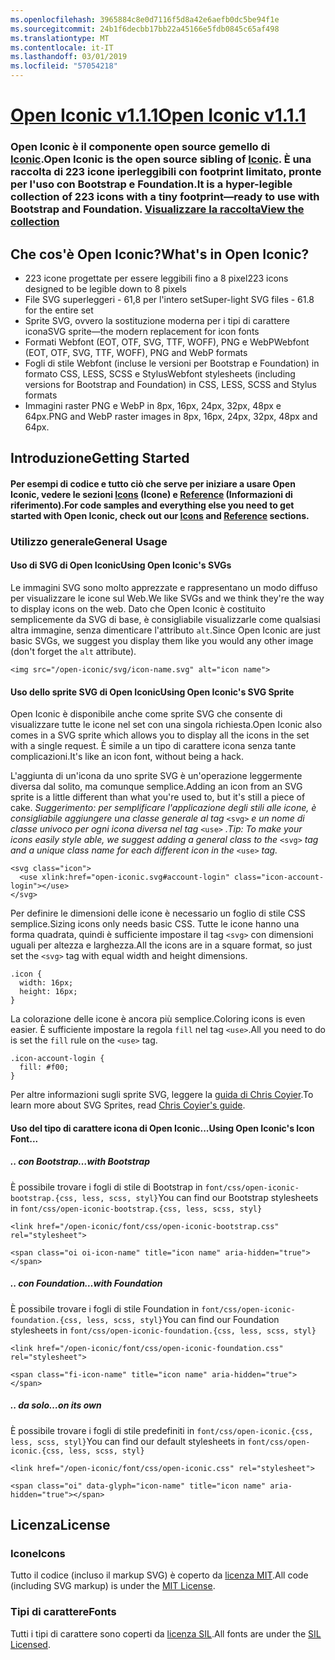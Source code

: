 ```yaml
---
ms.openlocfilehash: 3965884c8e0d7116f5d8a42e6aefb0dc5be94f1e
ms.sourcegitcommit: 24b1f6decbb17bb22a45166e5fdb0845c65af498
ms.translationtype: MT
ms.contentlocale: it-IT
ms.lasthandoff: 03/01/2019
ms.locfileid: "57054218"
---
```

<a name="open-iconic-v111httpuseiconiccomopen"></a>[<span data-ttu-id="2b4c6-101">Open Iconic v1.1.1</span><span class="sxs-lookup"><span data-stu-id="2b4c6-101">Open Iconic v1.1.1</span></span>](http://useiconic.com/open)
===========

### <a name="open-iconic-is-the-open-source-sibling-of-iconichttpuseiconiccom-it-is-a-hyper-legible-collection-of-223-icons-with-a-tiny-footprintmdashready-to-use-with-bootstrap-and-foundation-view-the-collectionhttpuseiconiccomopenicons"></a><span data-ttu-id="2b4c6-102">Open Iconic è il componente open source gemello di [Iconic](http://useiconic.com).</span><span class="sxs-lookup"><span data-stu-id="2b4c6-102">Open Iconic is the open source sibling of [Iconic](http://useiconic.com).</span></span> <span data-ttu-id="2b4c6-103">È una raccolta di 223 icone iperleggibili con footprint limitato, pronte per l'uso con Bootstrap e Foundation.</span><span class="sxs-lookup"><span data-stu-id="2b4c6-103">It is a hyper-legible collection of 223 icons with a tiny footprint&mdash;ready to use with Bootstrap and Foundation.</span></span> [<span data-ttu-id="2b4c6-104">Visualizzare la raccolta</span><span class="sxs-lookup"><span data-stu-id="2b4c6-104">View the collection</span></span>](http://useiconic.com/open#icons)



## <a name="whats-in-open-iconic"></a><span data-ttu-id="2b4c6-105">Che cos'è Open Iconic?</span><span class="sxs-lookup"><span data-stu-id="2b4c6-105">What's in Open Iconic?</span></span>

* <span data-ttu-id="2b4c6-106">223 icone progettate per essere leggibili fino a 8 pixel</span><span class="sxs-lookup"><span data-stu-id="2b4c6-106">223 icons designed to be legible down to 8 pixels</span></span>
* <span data-ttu-id="2b4c6-107">File SVG superleggeri - 61,8 per l'intero set</span><span class="sxs-lookup"><span data-stu-id="2b4c6-107">Super-light SVG files - 61.8 for the entire set</span></span> 
* <span data-ttu-id="2b4c6-108">Sprite SVG, ovvero la sostituzione moderna per i tipi di carattere icona</span><span class="sxs-lookup"><span data-stu-id="2b4c6-108">SVG sprite&mdash;the modern replacement for icon fonts</span></span>
* <span data-ttu-id="2b4c6-109">Formati Webfont (EOT, OTF, SVG, TTF, WOFF), PNG e WebP</span><span class="sxs-lookup"><span data-stu-id="2b4c6-109">Webfont (EOT, OTF, SVG, TTF, WOFF), PNG and WebP formats</span></span>
* <span data-ttu-id="2b4c6-110">Fogli di stile Webfont (incluse le versioni per Bootstrap e Foundation) in formato CSS, LESS, SCSS e Stylus</span><span class="sxs-lookup"><span data-stu-id="2b4c6-110">Webfont stylesheets (including versions for Bootstrap and Foundation) in CSS, LESS, SCSS and Stylus formats</span></span>
* <span data-ttu-id="2b4c6-111">Immagini raster PNG e WebP in 8px, 16px, 24px, 32px, 48px e 64px.</span><span class="sxs-lookup"><span data-stu-id="2b4c6-111">PNG and WebP raster images in 8px, 16px, 24px, 32px, 48px and 64px.</span></span>


## <a name="getting-started"></a><span data-ttu-id="2b4c6-112">Introduzione</span><span class="sxs-lookup"><span data-stu-id="2b4c6-112">Getting Started</span></span>

#### <a name="for-code-samples-and-everything-else-you-need-to-get-started-with-open-iconic-check-out-our-iconshttpuseiconiccomopenicons-and-referencehttpuseiconiccomopenreference-sections"></a><span data-ttu-id="2b4c6-113">Per esempi di codice e tutto ciò che serve per iniziare a usare Open Iconic, vedere le sezioni [Icons](http://useiconic.com/open#icons) (Icone) e [Reference](http://useiconic.com/open#reference) (Informazioni di riferimento).</span><span class="sxs-lookup"><span data-stu-id="2b4c6-113">For code samples and everything else you need to get started with Open Iconic, check out our [Icons](http://useiconic.com/open#icons) and [Reference](http://useiconic.com/open#reference) sections.</span></span>

### <a name="general-usage"></a><span data-ttu-id="2b4c6-114">Utilizzo generale</span><span class="sxs-lookup"><span data-stu-id="2b4c6-114">General Usage</span></span>

#### <a name="using-open-iconics-svgs"></a><span data-ttu-id="2b4c6-115">Uso di SVG di Open Iconic</span><span class="sxs-lookup"><span data-stu-id="2b4c6-115">Using Open Iconic's SVGs</span></span>

<span data-ttu-id="2b4c6-116">Le immagini SVG sono molto apprezzate e rappresentano un modo diffuso per visualizzare le icone sul Web.</span><span class="sxs-lookup"><span data-stu-id="2b4c6-116">We like SVGs and we think they're the way to display icons on the web.</span></span> <span data-ttu-id="2b4c6-117">Dato che Open Iconic è costituito semplicemente da SVG di base, è consigliabile visualizzarle come qualsiasi altra immagine, senza dimenticare l'attributo `alt`.</span><span class="sxs-lookup"><span data-stu-id="2b4c6-117">Since Open Iconic are just basic SVGs, we suggest you display them like you would any other image (don't forget the `alt` attribute).</span></span>

```
<img src="/open-iconic/svg/icon-name.svg" alt="icon name">
```

#### <a name="using-open-iconics-svg-sprite"></a><span data-ttu-id="2b4c6-118">Uso dello sprite SVG di Open Iconic</span><span class="sxs-lookup"><span data-stu-id="2b4c6-118">Using Open Iconic's SVG Sprite</span></span>

<span data-ttu-id="2b4c6-119">Open Iconic è disponibile anche come sprite SVG che consente di visualizzare tutte le icone nel set con una singola richiesta.</span><span class="sxs-lookup"><span data-stu-id="2b4c6-119">Open Iconic also comes in a SVG sprite which allows you to display all the icons in the set with a single request.</span></span> <span data-ttu-id="2b4c6-120">È simile a un tipo di carattere icona senza tante complicazioni.</span><span class="sxs-lookup"><span data-stu-id="2b4c6-120">It's like an icon font, without being a hack.</span></span>

<span data-ttu-id="2b4c6-121">L'aggiunta di un'icona da uno sprite SVG è un'operazione leggermente diversa dal solito, ma comunque semplice.</span><span class="sxs-lookup"><span data-stu-id="2b4c6-121">Adding an icon from an SVG sprite is a little different than what you're used to, but it's still a piece of cake.</span></span> <span data-ttu-id="2b4c6-122">*Suggerimento: per semplificare l'applicazione degli stili alle icone, è consigliabile aggiungere una classe generale al tag*  `<svg>` *e un nome di classe univoco per ogni icona diversa nel tag*  `<use>` *.*</span><span class="sxs-lookup"><span data-stu-id="2b4c6-122">*Tip: To make your icons easily style able, we suggest adding a general class to the* `<svg>` *tag and a unique class name for each different icon in the* `<use>` *tag.*</span></span>  

```
<svg class="icon">
  <use xlink:href="open-iconic.svg#account-login" class="icon-account-login"></use>
</svg>
```

<span data-ttu-id="2b4c6-123">Per definire le dimensioni delle icone è necessario un foglio di stile CSS semplice.</span><span class="sxs-lookup"><span data-stu-id="2b4c6-123">Sizing icons only needs basic CSS.</span></span> <span data-ttu-id="2b4c6-124">Tutte le icone hanno una forma quadrata, quindi è sufficiente impostare il tag `<svg>` con dimensioni uguali per altezza e larghezza.</span><span class="sxs-lookup"><span data-stu-id="2b4c6-124">All the icons are in a square format, so just set the `<svg>` tag with equal width and height dimensions.</span></span>

```
.icon {
  width: 16px;
  height: 16px;
}
```

<span data-ttu-id="2b4c6-125">La colorazione delle icone è ancora più semplice.</span><span class="sxs-lookup"><span data-stu-id="2b4c6-125">Coloring icons is even easier.</span></span> <span data-ttu-id="2b4c6-126">È sufficiente impostare la regola `fill` nel tag `<use>`.</span><span class="sxs-lookup"><span data-stu-id="2b4c6-126">All you need to do is set the `fill` rule on the `<use>` tag.</span></span>

```
.icon-account-login {
  fill: #f00;
}
```

<span data-ttu-id="2b4c6-127">Per altre informazioni sugli sprite SVG, leggere la [guida di Chris Coyier](http://css-tricks.com/svg-sprites-use-better-icon-fonts/).</span><span class="sxs-lookup"><span data-stu-id="2b4c6-127">To learn more about SVG Sprites, read [Chris Coyier's guide](http://css-tricks.com/svg-sprites-use-better-icon-fonts/).</span></span>

#### <a name="using-open-iconics-icon-font"></a><span data-ttu-id="2b4c6-128">Uso del tipo di carattere icona di Open Iconic...</span><span class="sxs-lookup"><span data-stu-id="2b4c6-128">Using Open Iconic's Icon Font...</span></span>


##### <a name="with-bootstrap"></a><span data-ttu-id="2b4c6-129">.. con Bootstrap</span><span class="sxs-lookup"><span data-stu-id="2b4c6-129">…with Bootstrap</span></span>

<span data-ttu-id="2b4c6-130">È possibile trovare i fogli di stile di Bootstrap in `font/css/open-iconic-bootstrap.{css, less, scss, styl}`</span><span class="sxs-lookup"><span data-stu-id="2b4c6-130">You can find our Bootstrap stylesheets in `font/css/open-iconic-bootstrap.{css, less, scss, styl}`</span></span>


```
<link href="/open-iconic/font/css/open-iconic-bootstrap.css" rel="stylesheet">
```


```
<span class="oi oi-icon-name" title="icon name" aria-hidden="true"></span>
```

##### <a name="with-foundation"></a><span data-ttu-id="2b4c6-131">.. con Foundation</span><span class="sxs-lookup"><span data-stu-id="2b4c6-131">…with Foundation</span></span>

<span data-ttu-id="2b4c6-132">È possibile trovare i fogli di stile Foundation in `font/css/open-iconic-foundation.{css, less, scss, styl}`</span><span class="sxs-lookup"><span data-stu-id="2b4c6-132">You can find our Foundation stylesheets in `font/css/open-iconic-foundation.{css, less, scss, styl}`</span></span>

```
<link href="/open-iconic/font/css/open-iconic-foundation.css" rel="stylesheet">
```


```
<span class="fi-icon-name" title="icon name" aria-hidden="true"></span>
```

##### <a name="on-its-own"></a><span data-ttu-id="2b4c6-133">.. da solo</span><span class="sxs-lookup"><span data-stu-id="2b4c6-133">…on its own</span></span>

<span data-ttu-id="2b4c6-134">È possibile trovare i fogli di stile predefiniti in `font/css/open-iconic.{css, less, scss, styl}`</span><span class="sxs-lookup"><span data-stu-id="2b4c6-134">You can find our default stylesheets in `font/css/open-iconic.{css, less, scss, styl}`</span></span>

```
<link href="/open-iconic/font/css/open-iconic.css" rel="stylesheet">
```

```
<span class="oi" data-glyph="icon-name" title="icon name" aria-hidden="true"></span>
```


## <a name="license"></a><span data-ttu-id="2b4c6-135">Licenza</span><span class="sxs-lookup"><span data-stu-id="2b4c6-135">License</span></span>

### <a name="icons"></a><span data-ttu-id="2b4c6-136">Icone</span><span class="sxs-lookup"><span data-stu-id="2b4c6-136">Icons</span></span>

<span data-ttu-id="2b4c6-137">Tutto il codice (incluso il markup SVG) è coperto da [licenza MIT](http://opensource.org/licenses/MIT).</span><span class="sxs-lookup"><span data-stu-id="2b4c6-137">All code (including SVG markup) is under the [MIT License](http://opensource.org/licenses/MIT).</span></span>

### <a name="fonts"></a><span data-ttu-id="2b4c6-138">Tipi di carattere</span><span class="sxs-lookup"><span data-stu-id="2b4c6-138">Fonts</span></span>

<span data-ttu-id="2b4c6-139">Tutti i tipi di carattere sono coperti da [licenza SIL](http://scripts.sil.org/cms/scripts/page.php?item_id=OFL_web).</span><span class="sxs-lookup"><span data-stu-id="2b4c6-139">All fonts are under the [SIL Licensed](http://scripts.sil.org/cms/scripts/page.php?item_id=OFL_web).</span></span>
